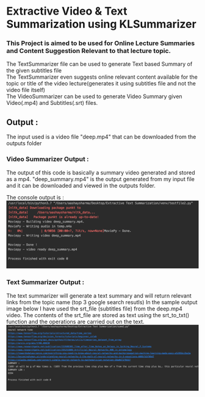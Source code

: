 # Extractive Video & Text Summarization using KLSummarizer
### This Project is aimed to be used for Online Lecture Summaries and Content Suggestion Relevant to that lecture topic.
The TextSummarizer file can be used to generate Text based Summary of the given subtitles file<br />
The TextSummarizer even suggests online relevant content available for the topic or title of the video lecture(generates it using subtitles file and not the video file itself)<br />
The VideoSummarizer can be used to generate Video Summary given Video(.mp4) and Subtitles(.srt) files.    

## Output : 
The input used is a video file "deep.mp4" that can be downloaded from the outputs folder 

### Video Summarizer Output : 
The output of this code is basically a summary video generated and stored as a mp4. "deep_summary.mp4" is the output generated from my input file and it can be downloaded and viewed in the outputs folder.

The console output is : 
![console output](https://github.com/aashay15/Extractive-Video-Text-Summarizer/blob/master/Outputs/Screenshot%202022-02-01%20at%2012.01.06%20PM.png)

### Text Summarizer Output : 
The text summarizer will generate a text summary and will return relevant links from the topic name (top 3 google search resutls)
In the sample output image below I have used the srt_file (subtitles file) from the deep.mp4 video. The contents of the srt_file are stored as text using the srt_to_txt() function and the operations are carried out on the text.
![text console output](https://github.com/aashay15/Extractive-Video-Text-Summarizer/blob/master/Outputs/Screenshot%202022-02-01%20at%2012.11.05%20PM.png)

